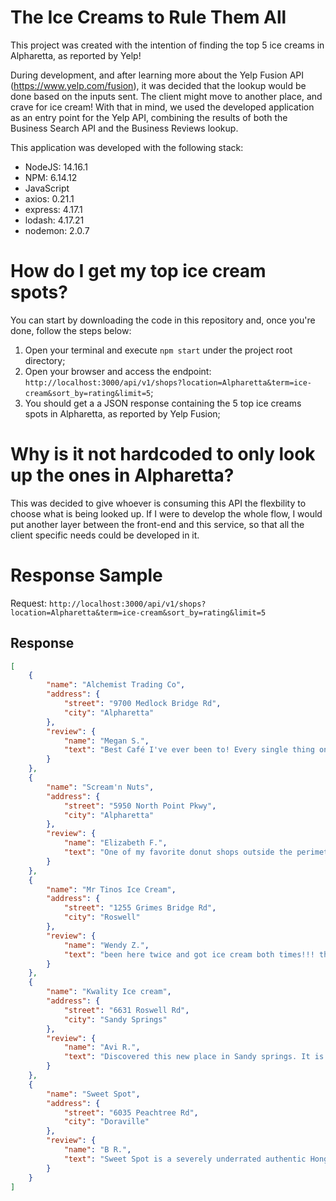 # The Ice Creams to Rule Them All

This project was created with the intention of finding the top 5 ice creams in Alpharetta, as reported by Yelp!

During development, and after learning more about the Yelp Fusion API (https://www.yelp.com/fusion), it was decided that the lookup would be done based on the inputs sent. The client might move to another place, and crave for ice cream! With that in mind, we used the developed application as an entry point for the Yelp API, combining the results of both the Business Search API and the Business Reviews lookup.

This application was developed with the following stack:

* NodeJS: 14.16.1
* NPM: 6.14.12
* JavaScript
* axios: 0.21.1
* express: 4.17.1
* lodash: 4.17.21
* nodemon: 2.0.7

# How do I get my top ice cream spots?

You can start by downloading the code in this repository and, once you're done, follow the steps below:

1. Open your terminal and execute `npm start` under the project root directory;
2. Open your browser and access the endpoint: `http://localhost:3000/api/v1/shops?location=Alpharetta&term=ice-cream&sort_by=rating&limit=5`;
3. You should get a a JSON response containing the 5 top ice creams spots in Alpharetta, as reported by Yelp Fusion;

# Why is it not hardcoded to only look up the ones in Alpharetta?

This was decided to give whoever is consuming this API the flexbility to choose what is being looked up. 
If I were to develop the whole flow, I would put another layer between the front-end and this service, so that all the client specific needs could be developed in it.

# Response Sample

Request: `http://localhost:3000/api/v1/shops?location=Alpharetta&term=ice-cream&sort_by=rating&limit=5`

## Response
```json
[
    {
        "name": "Alchemist Trading Co",
        "address": {
            "street": "9700 Medlock Bridge Rd",
            "city": "Alpharetta"
        },
        "review": {
            "name": "Megan S.",
            "text": "Best Café I've ever been to! Every single thing on the menu is incredible, especially the Dutch Coffee and Hojicha Dutch latte. The space is so unique and..."
        }
    },
    {
        "name": "Scream'n Nuts",
        "address": {
            "street": "5950 North Point Pkwy",
            "city": "Alpharetta"
        },
        "review": {
            "name": "Elizabeth F.",
            "text": "One of my favorite donut shops outside the perimeter! They make the lightest and fluffiest donuts and their flavors are so creative compared to some other..."
        }
    },
    {
        "name": "Mr Tinos Ice Cream",
        "address": {
            "street": "1255 Grimes Bridge Rd",
            "city": "Roswell"
        },
        "review": {
            "name": "Wendy Z.",
            "text": "been here twice and got ice cream both times!!! their fresa flavors are super refreshing and taste like real fruit (really loves the mango and the self..."
        }
    },
    {
        "name": "Kwality Ice cream",
        "address": {
            "street": "6631 Roswell Rd",
            "city": "Sandy Springs"
        },
        "review": {
            "name": "Avi R.",
            "text": "Discovered this new place in Sandy springs. It is located in the same complex of Publix, Bawarchi biryani. They have wide variety of indian flavoured..."
        }
    },
    {
        "name": "Sweet Spot",
        "address": {
            "street": "6035 Peachtree Rd",
            "city": "Doraville"
        },
        "review": {
            "name": "B R.",
            "text": "Sweet Spot is a severely underrated authentic Hong Kong/Cha chaan teng themed eatery. They have a range of drinks, light snacks, entrees, and desserts!..."
        }
    }
]
```

  
